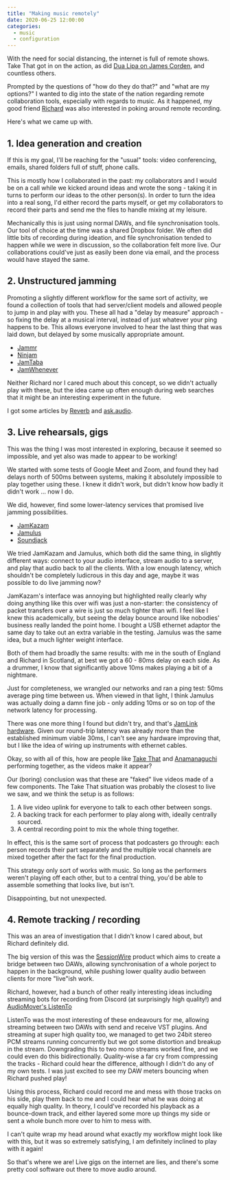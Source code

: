```yaml
---
title: "Making music remotely"
date: 2020-06-25 12:00:00
categories:
  - music
  - configuration
---
```


With the need for social distancing, the internet is full of remote shows. Take That got in on the action, as did [Dua Lipa on James Corden](https://www.youtube.com/watch?v=D6sf0LNrDss), and countless others.

Prompted by the questions of "how do they do that?" and "what are my options?" I wanted to dig into the state of the nation regarding remote collaboration tools, especially with regards to music. As it happened, my good friend [Richard](http://www.argyllrb.co.uk/) was also interested in poking around remote recording.

Here's what we came up with.

## 1. Idea generation and creation

If this is my goal, I'll be reaching for the "usual" tools: video conferencing, emails, shared folders full of stuff, phone calls.

This is mostly how I collaborated in the past: my collaborators and I would be on a call while we kicked around ideas and wrote the song - taking it in turns to perform our ideas to the other person(s). In order to turn the idea into a real song, I'd either record the parts myself, or get my collaborators to record their parts and send me the files to handle mixing at my leisure.

Mechanically this is just using normal DAWs, and file synchronisation tools. Our tool of choice at the time was a shared Dropbox folder. We often did little bits of recording during ideation, and file synchronisation tended to happen while we were in discussion, so the collaboration felt more live. Our collaborations could've just as easily been done via email, and the process would have stayed the same.

## 2. Unstructured jamming

Promoting a slightly different workflow for the same sort of activity, we found a collection of tools that had server/client models and allowed people to jump in and play with you. These all had a "delay by measure" approach - so fixing the delay at a musical interval, instead of just whatever your ping happens to be. This allows everyone involved to hear the last thing that was laid down, but delayed by some musically appropriate amount.

 * [Jammr](https://jammr.net/)
 * [Ninjam](https://www.cockos.com/ninjam/) 
 * [JamTaba](https://jamtaba-music-web-site.appspot.com/)
 * [JamWhenever](https://jamwhenever.com/)

Neither Richard nor I cared much about this concept, so we didn't actually play with these, but the idea came up often enough during web searches that it might be an interesting experiment in the future.

I got some articles by [Reverb](https://reverb.com/news/ways-to-collaborate-on-music-remotely) and [ask.audio](https://ask.audio/articles/how-to-play-your-rehearsals-live-online).

## 3. Live rehearsals, gigs

This was the thing I was most interested in exploring, because it seemed so impossible, and yet also was made to appear to be working!

We started with some tests of Google Meet and Zoom, and found they had delays north of 500ms between systems, making it absolutely impossible to play together using these. I knew it didn't work, but didn't know how badly it didn't work ... now I do.

We did, however, find some lower-latency services that promised live jamming possibilities.

 * [JamKazam](https://www.jamkazam.com/)
 * [Jamulus](http://llcon.sourceforge.net/)
 * [Soundjack](https://soundjack.eu/)

We tried JamKazam and Jamulus, which both did the same thing, in slightly different ways: connect to your audio interface, stream audio to a server, and play that audio back to all the clients. With a low enough latency, which shouldn't be completely ludicrous in this day and age, maybe it was possible to do live jamming now?

JamKazam's interface was annoying but highlighted really clearly why doing anything like this over wifi was just a non-starter: the consistency of packet transfers over a wire is just so much tighter than wifi. I feel like I knew this academically, but seeing the delay bounce around like nobodies' business really landed the point home. I bought a USB ethernet adaptor the same day to take out an extra variable in the testing. Jamulus was the same idea, but a much lighter weight interface.

Both of them had broadly the same results: with me in the south of England and Richard in Scotland, at best we got a 60 - 80ms delay on each side. As a drummer, I know that significantly above 10ms makes playing a bit of a nightmare.

Just for completeness, we wrangled our networks and ran a ping test: 50ms average ping time between us. When viewed in that light, I think Jamulus was actually doing a damn fine job - only adding 10ms or so on top of the network latency for processing.

There was one more thing I found but didn't try, and that's [JamLink hardware](https://store.musicianlink.com/). Given our round-trip latency was already more than the established minimum viable 30ms, I can't see any hardware improving that, but I like the idea of wiring up instruments with ethernet cables.

Okay, so with all of this, how are people like [Take That](https://www.youtube.com/watch?v=avb1NCjwLaw) and [Anamanaguchi](https://www.youtube.com/watch?v=iWi_wNtYq5g&t=872s) performing together, as the videos make it appear?

Our (boring) conclusion was that these are "faked" live videos made of a few components. The Take That situation was probably the closest to live we saw, and we think the setup is as follows:

 1. A live video uplink for everyone to talk to each other between songs.
 2. A backing track for each performer to play along with, ideally centrally sourced.
 3. A central recording point to mix the whole thing together.

In effect, this is the same sort of process that podcasters go through: each person records their part separately and the multiple vocal channels are mixed together after the fact for the final production.

This strategy only sort of works with music. So long as the performers weren't playing off each other, but to a central thing, you'd be able to assemble something that looks live, but isn't.

Disappointing, but not unexpected.

## 4. Remote tracking / recording

This was an area of investigation that I didn't know I cared about, but Richard definitely did.

The big version of this was the [SessionWire](https://www.sessionwire.com/) product which aims to create a bridge between two DAWs, allowing synchronisation of a whole porject to happen in the background, while pushing lower quality audio between clients for more "live"ish work.

Richard, however, had a bunch of other really interesting ideas including streaming bots for recording from Discord (at surprisingly high quality!) and [AudioMover's ListenTo](https://listento.audiomovers.com/) 

ListenTo was the most interesting of these endeavours for me, allowing streaming between two DAWs with send and receive VST plugins. And streaming at super high quality too, we managed to get two 24bit stereo PCM streams running concurrently but we got some distortion and breakup in the stream. Downgrading this to two mono streams worked fine, and we could even do this bidirectionally. Quality-wise a far cry from compressing the tracks - Richard could hear the difference, although I didn't do any of my own tests. I was just excited to see my DAW meters bouncing when Richard pushed play!

Using this process, Richard could record me and mess with those tracks on his side, play them back to me and I could hear what he was doing at equally high quality. In theory, I could've recorded his playback as a bounce-down track, and either layered some more up things my side or sent a whole bunch more over to him to mess with.

I can't quite wrap my head around what exactly my workflow might look like with this, but it was so extremely satisfying, I am definitely inclined to play with it again!

So that's where we are! Live gigs on the internet are lies, and there's some pretty cool software out there to move audio around.
